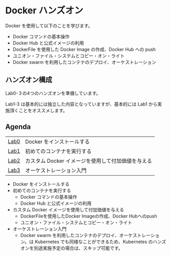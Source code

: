 # Docker ハンズオン

Docker を使用して以下のことを学びます。

- Docker コマンドの基本操作
- Docker Hub と公式イメージの利用
- DockerFile を使用した Docker Image の作成、Docker Hub への push
- ユニオン・ファイル・システムとコピー・オン・ライト
- Docker swarm を利用したコンテナのデプロイ、オーケストレーション

## ハンズオン構成

Lab0-３の4つのハンズオンを準備しています。

Lab1-3 は基本的には独立した内容となっていますが、基本的には Lab1 から実施頂くことをオススメします。

## Agenda

|   |   |
| - | - |
| [Lab0](lab-0/README.md) | Docker をインストールする |
| [Lab1](lab-1/README.md) | 初めてのコンテナを実行する |
| [Lab2](lab-2/README.md) | カスタム Docker イメージを使用して付加価値を与える |
| [Lab3](lab-3/README.md) | オーケストレーション入門 |

- Docker をインストールする
- 初めてのコンテナを実行する
    - Docker コマンドの基本操作
    - Docker Hub と公式イメージの利用
- カスタム Docker イメージを使用して付加価値を与える
    - DockerFileを使用したDocker Imageの作成、Docker Hubへのpush
    - ユニオン・ファイル・システムとコピー・オン・ライト
- オーケストレーション入門
    - Docker swarm を利用したコンテナのデプロイ、オーケストレーション。は Kubernetes でも同様なことができるため、Kubernetes のハンズオンを別途実施予定の場合は、スキップ可能です。

